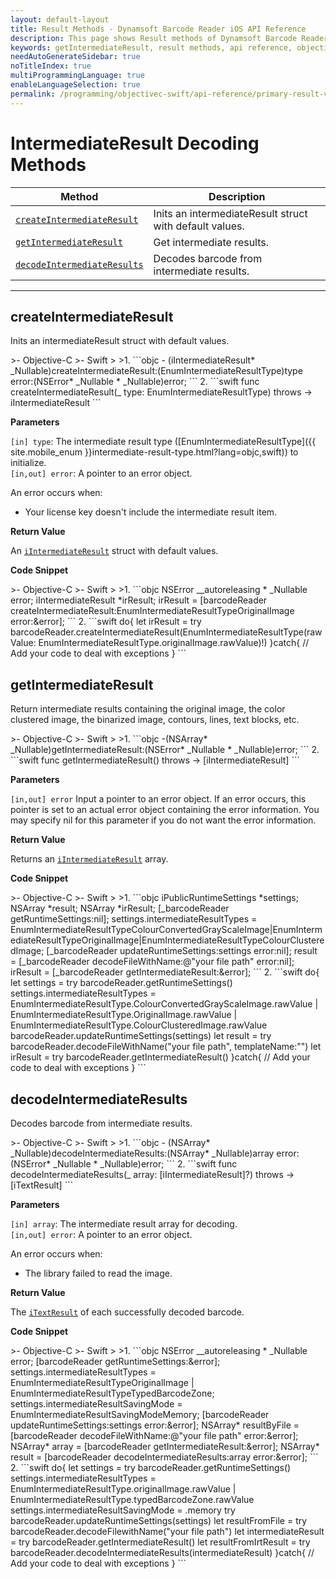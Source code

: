 ```yaml
---
layout: default-layout
title: Result Methods - Dynamsoft Barcode Reader iOS API Reference
description: This page shows Result methods of Dynamsoft Barcode Reader for iOS SDK.
keywords: getIntermediateResult, result methods, api reference, objective-c, oc, swift
needAutoGenerateSidebar: true
noTitleIndex: true
multiProgrammingLanguage: true
enableLanguageSelection: true
permalink: /programming/objectivec-swift/api-reference/primary-result-v9.6.20.html
---
```


# IntermediateResult Decoding Methods

  | Method               | Description |
  |----------------------|-------------|
  | [`createIntermediateResult`](#createintermediateresult) | Inits an intermediateResult struct with default values. |
  | [`getIntermediateResult`](#getintermediateresult) | Get intermediate results. |
  | [`decodeIntermediateResults`](#decodeintermediateresults) | Decodes barcode from intermediate results. |

  ---

## createIntermediateResult

Inits an intermediateResult struct with default values.

<div class="sample-code-prefix"></div>
>- Objective-C
>- Swift
>
>1. 
```objc
- (iIntermediateResult* _Nullable)createIntermediateResult:(EnumIntermediateResultType)type
                                                     error:(NSError* _Nullable * _Nullable)error;
```
2. 
```swift
func createIntermediateResult(_ type: EnumIntermediateResultType) throws -> iIntermediateResult
```

**Parameters**

`[in] type`: The intermediate result type ([EnumIntermediateResultType]({{ site.mobile_enum }}intermediate-result-type.html?lang=objc,swift)) to initialize.  
`[in,out] error`: A pointer to an error object.

An error occurs when:

- Your license key doesn't include the intermediate result item.

**Return Value**

An [`iIntermediateResult`](auxiliary-iIntermediateResult.md) struct with default values.

**Code Snippet**

<div class="sample-code-prefix"></div>
>- Objective-C
>- Swift
>
>1. 
```objc
NSError __autoreleasing * _Nullable error;
iIntermediateResult *irResult;
irResult = [barcodeReader createIntermediateResult:EnumIntermediateResultTypeOriginalImage error:&error];
```
2. 
```swift
do{
   let irResult = try barcodeReader.createIntermediateResult(EnumIntermediateResultType(rawValue: EnumIntermediateResultType.originalImage.rawValue)!)
}catch{
   // Add your code to deal with exceptions
}
```

## getIntermediateResult

Return intermediate results containing the original image, the color clustered image, the binarized image, contours, lines, text blocks, etc.

<div class="sample-code-prefix"></div>
>- Objective-C
>- Swift
>
>1. 
```objc
-(NSArray<iIntermediateResult*>* _Nullable)getIntermediateResult:(NSError* _Nullable *  _Nullable)error;
```
2. 
```swift
func getIntermediateResult() throws -> [iIntermediateResult]
```

**Parameters**

`[in,out] error` Input a pointer to an error object. If an error occurs, this pointer is set to an actual error object containing the error information. You may specify nil for this parameter if you do not want the error information.

**Return Value**

Returns an [`iIntermediateResult`](auxiliary-iIntermediateResult.md) array.

**Code Snippet**

<div class="sample-code-prefix"></div>
>- Objective-C
>- Swift
>
>1. 
```objc
iPublicRuntimeSettings *settings;
NSArray<iTextResult *> *result;
NSArray<iIntermediateResult *> *irResult;
[_barcodeReader getRuntimeSettings:nil];
settings.intermediateResultTypes = EnumIntermediateResultTypeColourConvertedGrayScaleImage|EnumIntermediateResultTypeOriginalImage|EnumIntermediateResultTypeColourClusteredImage;
[_barcodeReader updateRuntimeSettings:settings error:nil];
result = [_barcodeReader decodeFileWithName:@"your file path" error:nil];
irResult = [_barcodeReader getIntermediateResult:&error];
```
2. 
```swift
do{
   let settings = try barcodeReader.getRuntimeSettings()
   settings.intermediateResultTypes = EnumIntermediateResultType.ColourConvertedGrayScaleImage.rawValue | EnumIntermediateResultType.OriginalImage.rawValue | EnumIntermediateResultType.ColourClusteredImage.rawValue
   barcodeReader.updateRuntimeSettings(settings)
   let result = try barcodeReader.decodeFileWithName("your file path", templateName:"")
   let irResult = try barcodeReader.getIntermediateResult()
}catch{
   // Add your code to deal with exceptions
}
```

## decodeIntermediateResults

Decodes barcode from intermediate results.

<div class="sample-code-prefix"></div>
>- Objective-C
>- Swift
>
>1. 
```objc
- (NSArray<iTextResult*>* _Nullable)decodeIntermediateResults:(NSArray<iIntermediateResult*>* _Nullable)array
                                                        error:(NSError* _Nullable * _Nullable)error;
```
2. 
```swift
func decodeIntermediateResults(_ array: [iIntermediateResult]?) throws -> [iTextResult]
```

**Parameters**

`[in] array`: The intermediate result array for decoding.  
`[in,out] error`: A pointer to an error object.

An error occurs when:

- The library failed to read the image.

**Return Value**

The [`iTextResult`](auxiliary-iTextResult.md) of each successfully decoded barcode.

**Code Snippet**

<div class="sample-code-prefix"></div>
>- Objective-C
>- Swift
>
>1. 
```objc
NSError __autoreleasing * _Nullable error;
[barcodeReader getRuntimeSettings:&error];
settings.intermediateResultTypes = EnumIntermediateResultTypeOriginalImage | EnumIntermediateResultTypeTypedBarcodeZone;
settings.intermediateResultSavingMode = EnumIntermediateResultSavingModeMemory;
[barcodeReader updateRuntimeSettings:settings error:&error];
NSArray<iTextResult*>* resultByFile = [barcodeReader decodeFileWithName:@"your file path" error:&error];
NSArray<iIntermediateResult*>* array = [barcodeReader getIntermediateResult:&error];
NSArray<iTextResult*>* result = [barcodeReader decodeIntermediateResults:array error:&error];
```
2. 
```swift
do{
   let settings = try barcodeReader.getRuntimeSettings()
   settings.intermediateResultTypes = EnumIntermediateResultType.originalImage.rawValue | EnumIntermediateResultType.typedBarcodeZone.rawValue
   settings.intermediateResultSavingMode = .memory
   try barcodeReader.updateRuntimeSettings(settings)
   let resultFromFile = try barcodeReader.decodeFilewithName("your file path")
   let intermediateResult = try barcodeReader.getIntermediateResult()
   let resultFromIrtResult = try barcodeReader.decodeIntermediateResults(intermediateResult)
}catch{
   // Add your code to deal with exceptions
}
```
